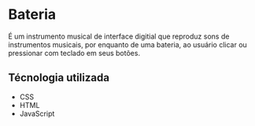 # Bateria

É um instrumento musical de interface digitial que reproduz sons de instrumentos musicais, por enquanto de uma bateria, ao usuário clicar ou pressionar com teclado em seus botões.

## Técnologia utilizada

- CSS
- HTML
- JavaScript

## 
